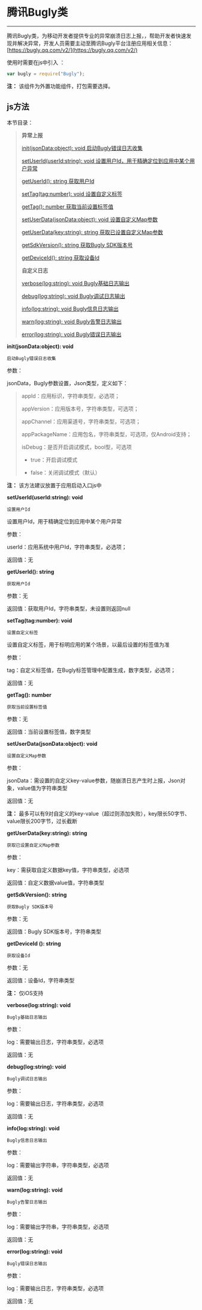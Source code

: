 #  腾讯Bugly类

----------

腾讯Bugly类，为移动开发者提供专业的异常崩溃日志上报，，帮助开发者快速发现并解决异常，开发人员需要主动至腾讯Bugly平台注册应用相关信息：[https://bugly.qq.com/v2/](https://bugly.qq.com/v2/)

使用时需要在js中引入 ：

```javascript
var bugly = require("Bugly"); 
```

**注：** 该组件为外置功能组件，打包需要选择。

<h2 id="cid_1">js方法</h2>  

本节目录：

> **异常上报**
> 
> [init(jsonData:object): void  启动Bugly错误日志收集](#ff_0)
> 
> [setUserId(userId:string): void  设置用户Id，用于精确定位到应用中某个用户异常 ](#ff_1)
> 
> [getUserId(): string  获取用户Id ](#ff_2)
> 
> [setTag(tag:number): void  设置自定义标签](#ff_3)
> 
> [getTag(): number   获取当前设置标签值](#ff_4)
> 
> [setUserData(jsonData:object): void  设置自定义Map参数](#ff_5)
> 
> [getUserData(key:string): string  获取已设置自定义Map参数](#ff_6)
> 
> [getSdkVersion(): string  获取Bugly SDK版本号](#ff_7)
> 
> [getDeviceId(): string  获取设备Id](#ff_8)
> 
> 
> **自定义日志**
> 
> [verbose(log:string): void  Bugly基础日志输出](#ff_9)
> 
> [debug(log:string): void  Bugly调试日志输出](#ff_10)
> 
> [info(log:string): void  Bugly信息日志输出](#ff_11)
> 
> [warn(log:string): void  Bugly告警日志输出  ](#ff_12)
> 
> [error(log:string): void  Bugly错误日志输出](#ff_13)



<span id="ff_0">**init(jsonData:object): void**</span>  

<code>启动Bugly错误日志收集</code>  

参数：  

jsonData，Bugly参数设置，Json类型，定义如下：  

> appId：应用标识，字符串类型，必选项；
> 
> appVersion：应用版本号，字符串类型，可选项；
> 
> appChannel：应用渠道号，字符串类型，可选项；
> 
> appPackageName：应用包名，字符串类型，可选项，仅Android支持；
> 
> isDebug：是否开启调试模式，bool型，可选项
> 
> - true：开启调试模式
> 
> - false：关闭调试模式（默认）

**注：** 该方法建议放置于应用启动入口js中


<span id="ff_1">**setUserId(userId:string): void**</span>  

<code>设置用户Id</code>  

设置用户Id，用于精确定位到应用中某个用户异常

参数：  

userId：应用系统中用户Id，字符串类型，必选项；  

返回值：无



<span id="ff_2">**getUserId(): string**</span>  

<code>获取用户Id</code>  

参数：无

返回值：获取用户Id，字符串类型，未设置则返回null



<span id="ff_3">**setTag(tag:number): void**</span>  

<code>设置自定义标签</code> 

设置自定义标签，用于标明应用的某个场景，以最后设置的标签值为准

参数：  

tag：自定义标签值，在Bugly标签管理中配置生成，数字类型，必选项；  

返回值：无 


<span id="ff_4">**getTag(): number**</span>  

<code>获取当前设置标签值</code>  

参数：无  

返回值：当前设置标签值，数字类型

<span id="ff_5">**setUserData(jsonData:object): void**</span>  

<code>设置自定义Map参数</code>

参数： 

jsonData：需设置的自定义key-value参数，随崩溃日志产生时上报，Json对象，value值为字符串类型

返回值：无

**注：** 最多可以有9对自定义的key-value（超过则添加失败），key限长50字节、value限长200字节，过长截断 


<span id="ff_6">**getUserData(key:string): string**</span>  

<code>获取已设置自定义Map参数</code>

参数：

key：需获取自定义数据key值，字符串类型，必选项

返回值：自定义数据value值，字符串类型 


<span id="ff_7">**getSdkVersion(): string**</span>  

<code>获取Bugly SDK版本号</code>

参数：无  

返回值：Bugly SDK版本号，字符串类型

<span id="ff_8">**getDeviceId (): string**</span>  

<code>获取设备Id</code>

参数：无 

返回值：设备Id，字符串类型

**注：** 仅iOS支持

<span id="ff_9">**verbose(log:string): void**</span>  

<code>Bugly基础日志输出</code>

参数： 

log：需要输出日志，字符串类型，必选项 

返回值：无


<span id="ff_10">**debug(log:string): void**</span>  

<code>Bugly调试日志输出</code>

参数： 

log：需要输出日志，字符串类型，必选项

返回值：无



<span id="ff_11">**info(log:string): void**</span>  

<code>Bugly信息日志输出</code>

参数：

log：需要输出字符串，字符串类型，必选项

返回值：无


<span id="ff_12">**warn(log:string): void**</span>  

<code>Bugly告警日志输出</code>

参数： 

log：需要输出字符串，字符串类型，必选项

返回值：无


<span id="ff_13">**error(log:string): void**</span>  

<code>Bugly错误日志输出</code>

参数：

log：需要输出日志，字符串类型，必选项

返回值：无
